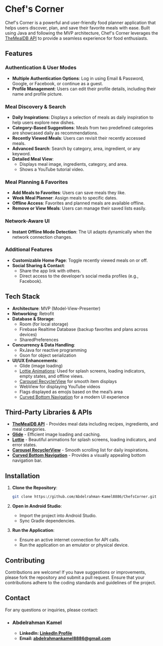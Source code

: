 # Chef's Corner

Chef's Corner is a powerful and user-friendly food planner application that helps users discover, plan, and save their favorite meals with ease. Built using Java and following the MVP architecture, Chef's Corner leverages the [TheMealDB API](https://www.themealdb.com/api.php) to provide a seamless experience for food enthusiasts.

## Features

### Authentication & User Modes

- **Multiple Authentication Options**: Log in using Email & Password, Google, or Facebook, or continue as a guest.
- **Profile Management**: Users can edit their profile details, including their name and profile picture.

### Meal Discovery & Search

- **Daily Inspirations**: Displays a selection of meals as daily inspiration to help users explore new dishes.
- **Category-Based Suggestions**: Meals from two predefined categories are showcased daily as recommendations.
- **Recently Viewed Meals**: Users can revisit their recently accessed meals.
- **Advanced Search**: Search by category, area, ingredient, or any keyword.
- **Detailed Meal View**:
  - Displays meal image, ingredients, category, and area.
  - Shows a YouTube tutorial video.

### Meal Planning & Favorites

- **Add Meals to Favorites**: Users can save meals they like.
- **Week Meal Planner**: Assign meals to specific dates.
- **Offline Access**: Favorites and planned meals are available offline.
- **Remove or View Meals**: Users can manage their saved lists easily.

### Network-Aware UI

- **Instant Offline Mode Detection**: The UI adapts dynamically when the network connection changes.

### Additional Features

- **Customizable Home Page**: Toggle recently viewed meals on or off.
- **Social Sharing & Contact**:
  - Share the app link with others.
  - Direct access to the developer’s social media profiles (e.g., Facebook).

## Tech Stack

- **Architecture**: MVP (Model-View-Presenter)
- **Networking**: Retrofit
- **Database & Storage**:
  - Room (for local storage)
  - Firebase Realtime Database (backup favorites and plans across devices)
  - SharedPreferences
- **Concurrency & Data Handling**:
  - RxJava for reactive programming
  - Gson for object serialization
- **UI/UX Enhancements**:
  - Glide (image loading)
  - [Lottie Animations](https://github.com/airbnb/lottie-android): Used for splash screens, loading indicators, empty states, and offline views.
  - [Carousel RecyclerView](https://github.com/sparrow007/CarouselRecyclerview) for smooth item displays
  - WebView for displaying YouTube videos
  - Flags displayed as emojis based on the meal’s area
  - [Curved Bottom Navigation](https://github.com/susonthapa/curved-bottom-navigation) for a modern UI experience

## Third-Party Libraries & APIs

- **[TheMealDB API](https://www.themealdb.com/api.php)** - Provides meal data including recipes, ingredients, and meal categories.
- **[Glide](https://github.com/bumptech/glide)** - Efficient image loading and caching.
- **[Lottie](https://github.com/airbnb/lottie-android)** - Beautiful animations for splash screens, loading indicators, and error states.
- **[Carousel RecyclerView](https://github.com/sparrow007/CarouselRecyclerview)** - Smooth scrolling list for daily inspirations.
- **[Curved Bottom Navigation](https://github.com/susonthapa/curved-bottom-navigation)** - Provides a visually appealing bottom navigation bar.

## Installation

1. **Clone the Repository**:

   ```bash
   git clone https://github.com/Abdelrahman-Kamel8886/ChefsCorner.git
   ```

2. **Open in Android Studio**:

   - Import the project into Android Studio.
   - Sync Gradle dependencies.

3. **Run the Application**:

   - Ensure an active internet connection for API calls.
   - Run the application on an emulator or physical device.

## Contributing
Contributions are welcome! If you have suggestions or improvements, please fork the repository and submit a pull request. Ensure that your contributions adhere to the coding standards and guidelines of the project.

## Contact
For any questions or inquiries, please contact:
- ### Abdelrahman Kamel
  - **LinkedIn: [LinkedIn Profile](www.linkedin.com/in/abdelrahman-kamel-7a7457200)**
  - **Email: abdelrahmankamel8886@gmail.com**

